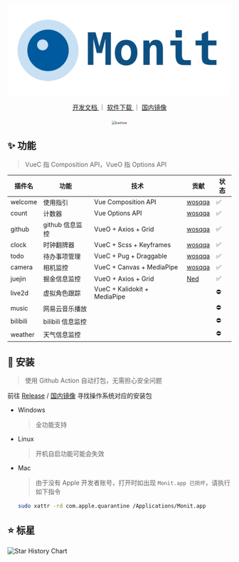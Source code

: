<!--
 * @Author: wosqqa
 * @Date: 2022-06-18 17:15:15
 * @LastEditors: wosqqa nmdwosqqa@163.com
 * @LastEditTime: 2022-08-15 22:53:46
 * @Description: Monit 说明文档
-->

<p align="center">
  <a href="https://monit.wosqqa.art" target="_blank">
    <img src="icon.png" alt="Monit" height="200" width="500"/>
  </a>
</p>

<p align="center">
  <a href="https://monit.wosqqa.top"> 开发文档 </a> ｜
  <a href="https://github.com/wosqqa/Monit/releases"> 软件下载 </a> ｜
  <a href="https://hub.fastgit.xyz/wosqqa/Monit/releases"> 国内镜像 </a>
</p>

<p align="center">
  <img src="https://cdn.jsdelivr.net/gh/wosqqa/image/2022/2022-08-15_22-51-29.webp" alt="bashow" style="zoom:50%;" />
</p>

## ✨ 功能

> VueC 指 Composition API，VueO 指 Options API

| 插件名   | 功能              | 技术                         | 贡献                                  | 状态 |
| -------- | ----------------- | ---------------------------- | ------------------------------------- | ---- |
| welcome  | 使用指引          | Vue Composition API          | [wosqqa](https://github.com/wosqqa)   | ✅   |
| count    | 计数器            | Vue Options API              | [wosqqa](https://github.com/wosqqa)   | ✅   |
| github   | github 信息监控   | VueO + Axios + Grid          | [wosqqa](https://github.com/wosqqa)   | ✅   |
| clock    | 时钟翻牌器        | VueC + Scss + Keyframes      | [wosqqa](https://github.com/wosqqa)   | ✅   |
| todo     | 待办事项管理      | VueC + Pug + Draggable       | [wosqqa](https://github.com/wosqqa)   | ✅   |
| camera   | 相机监控          | VueC + Canvas + MediaPipe    | [wosqqa](https://github.com/wosqqa)   | ✅   |
| juejin   | 掘金信息监控      | VueO + Axios + Grid          | [Ned](https://github.com/wangenze267) | ✅   |
| live2d   | 虚拟角色跟踪      | VueC + Kalidokit + MediaPipe |                                       | ⛔️  |
| music    | 网易云音乐播放    |                              |                                       | ⛔️  |
| bilibili | bilibili 信息监控 |                              |                                       | ⛔️  |
| weather  | 天气信息监控      |                              |                                       | ⛔️  |

## 🎁 安装

> 使用 Github Action 自动打包，无需担心安全问题

前往 [Release](https://github.com/wosqqa/Monit/releases) / [国内镜像](https://hub.fastgit.xyz/wosqqa/Monit/releases) 寻找操作系统对应的安装包

- Windows

  > 全功能支持

- Linux

  > 开机自启功能可能会失效

- Mac

  > 由于没有 Apple 开发者账号，打开时如出现 `Monit.app 已损坏`，请执行如下指令

  ```bash
  sudo xattr -rd com.apple.quarantine /Applications/Monit.app
  ```

## ⭐ 标星

![Star History Chart](https://api.star-history.com/svg?repos=wosqqa/Monit&type=Date)
